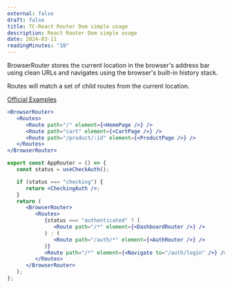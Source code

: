 ```yaml
---
external: false
draft: false
title: TC-React Router Dom simple usage
description: React Router Dom simple usage
date: 2024-03-11
readingMinutes: "10"
---
```


BrowserRouter stores the current location in the browser's address bar using clean URLs and navigates using the browser's built-in history stack.

Routes will match a set of child routes from the current location.

[Official Examples](https://github.com/remix-run/react-router/tree/dev/examples)

```jsx
<BrowserRouter>
   <Routes>
      <Route path="/" element={<HomePage />} />
      <Route path="cart" element={<CartPage />} />
      <Route path="/product/:id" element={<ProductPage />} />
   </Routes>
</BrowserRouter>
```

```jsx
export const AppRouter = () => {
   const status = useCheckAuth();

   if (status === "checking") {
      return <CheckingAuth />;
   }
   return (
      <BrowserRouter>
         <Routes>
            {status === "authenticated" ? (
               <Route path="/*" element={<DashboardRouter />} />
            ) : (
               <Route path="/auth/*" element={<AuthRouter />} />
            )}
            <Route path="/*" element={<Navigate to="/auth/login" />} />
         </Routes>
      </BrowserRouter>
   );
};
```
